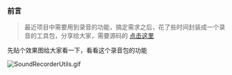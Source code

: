 ### 前言
> 最近项目中需要用到录音的功能，搞定需求之后，花了些时间封装成一个录音的工具包，分享给大家，需要源码的 [点击这里](https://github.com/developerHaoz/SoundRecorderUtils)

先贴个效果图给大家看一下，看看这个录音包的功能

![SoundRecorderUtils.gif](https://user-gold-cdn.xitu.io/2017/8/12/2bb4a5ff323f10394258f527cc627913)
